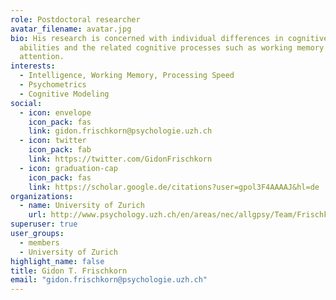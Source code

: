 ```yaml
---
role: Postdoctoral researcher
avatar_filename: avatar.jpg
bio: His research is concerned with individual differences in cognitive
  abilities and the related cognitive processes such as working memory or
  attention.
interests:
  - Intelligence, Working Memory, Processing Speed
  - Psychometrics
  - Cognitive Modeling
social:
  - icon: envelope
    icon_pack: fas
    link: gidon.frischkorn@psychologie.uzh.ch
  - icon: twitter
    icon_pack: fab
    link: https://twitter.com/GidonFrischkorn
  - icon: graduation-cap
    icon_pack: fas
    link: https://scholar.google.de/citations?user=gpol3F4AAAAJ&hl=de
organizations:
  - name: University of Zurich
    url: http://www.psychology.uzh.ch/en/areas/nec/allgpsy/Team/Frischkorn.html
superuser: true
user_groups:
  - members
  - University of Zurich
highlight_name: false
title: Gidon T. Frischkorn
email: "gidon.frischkorn@psychologie.uzh.ch"
---
```

